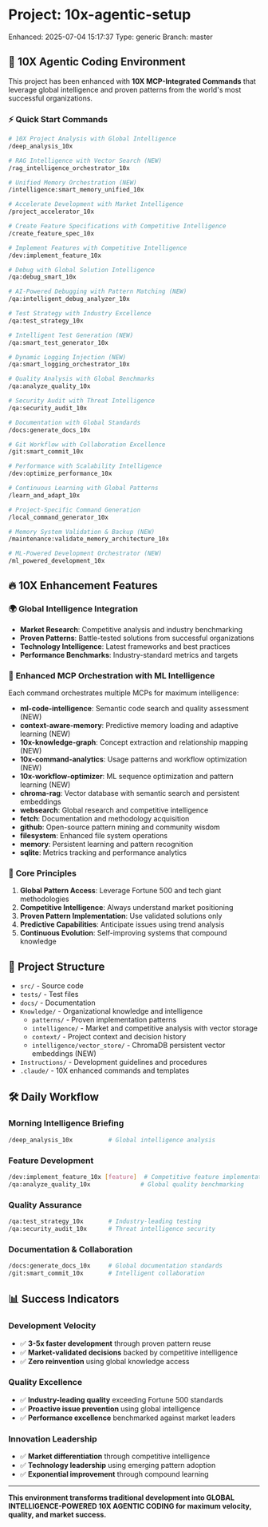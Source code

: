 # Project: 10x-agentic-setup

Enhanced: 2025-07-04 15:17:37
Type: generic
Branch: master

## 🚀 10X Agentic Coding Environment

This project has been enhanced with **10X MCP-Integrated Commands** that leverage global intelligence and proven patterns from the world's most successful organizations.

### ⚡ Quick Start Commands
```bash
# 10X Project Analysis with Global Intelligence
/deep_analysis_10x

# RAG Intelligence with Vector Search (NEW)
/rag_intelligence_orchestrator_10x

# Unified Memory Orchestration (NEW)
/intelligence:smart_memory_unified_10x

# Accelerate Development with Market Intelligence  
/project_accelerator_10x

# Create Feature Specifications with Competitive Intelligence
/create_feature_spec_10x

# Implement Features with Competitive Intelligence
/dev:implement_feature_10x

# Debug with Global Solution Intelligence
/qa:debug_smart_10x

# AI-Powered Debugging with Pattern Matching (NEW)
/qa:intelligent_debug_analyzer_10x

# Test Strategy with Industry Excellence
/qa:test_strategy_10x

# Intelligent Test Generation (NEW)
/qa:smart_test_generator_10x

# Dynamic Logging Injection (NEW)
/qa:smart_logging_orchestrator_10x

# Quality Analysis with Global Benchmarks
/qa:analyze_quality_10x

# Security Audit with Threat Intelligence
/qa:security_audit_10x

# Documentation with Global Standards
/docs:generate_docs_10x

# Git Workflow with Collaboration Excellence
/git:smart_commit_10x

# Performance with Scalability Intelligence
/dev:optimize_performance_10x

# Continuous Learning with Global Patterns
/learn_and_adapt_10x

# Project-Specific Command Generation
/local_command_generator_10x

# Memory System Validation & Backup (NEW)
/maintenance:validate_memory_architecture_10x

# ML-Powered Development Orchestrator (NEW)
/ml_powered_development_10x
```

## 🔥 10X Enhancement Features

### 🌍 **Global Intelligence Integration**
- **Market Research**: Competitive analysis and industry benchmarking
- **Proven Patterns**: Battle-tested solutions from successful organizations
- **Technology Intelligence**: Latest frameworks and best practices
- **Performance Benchmarks**: Industry-standard metrics and targets

### 🤖 **Enhanced MCP Orchestration with ML Intelligence**
Each command orchestrates multiple MCPs for maximum intelligence:
- **ml-code-intelligence**: Semantic code search and quality assessment (NEW)
- **context-aware-memory**: Predictive memory loading and adaptive learning (NEW)
- **10x-knowledge-graph**: Concept extraction and relationship mapping (NEW)
- **10x-command-analytics**: Usage patterns and workflow optimization (NEW)
- **10x-workflow-optimizer**: ML sequence optimization and pattern learning (NEW)
- **chroma-rag**: Vector database with semantic search and persistent embeddings
- **websearch**: Global research and competitive intelligence
- **fetch**: Documentation and methodology acquisition  
- **github**: Open-source pattern mining and community wisdom
- **filesystem**: Enhanced file system operations
- **memory**: Persistent learning and pattern recognition
- **sqlite**: Metrics tracking and performance analytics

### 🎯 **Core Principles**
1. **Global Pattern Access**: Leverage Fortune 500 and tech giant methodologies
2. **Competitive Intelligence**: Always understand market positioning
3. **Proven Pattern Implementation**: Use validated solutions only
4. **Predictive Capabilities**: Anticipate issues using trend analysis
5. **Continuous Evolution**: Self-improving systems that compound knowledge

## 📁 Project Structure

- `src/` - Source code
- `tests/` - Test files
- `docs/` - Documentation
- `Knowledge/` - Organizational knowledge and intelligence
  - `patterns/` - Proven implementation patterns
  - `intelligence/` - Market and competitive analysis with vector storage
  - `context/` - Project context and decision history
  - `intelligence/vector_store/` - ChromaDB persistent vector embeddings (NEW)
- `Instructions/` - Development guidelines and procedures
- `.claude/` - 10X enhanced commands and templates

## 🛠️ Daily Workflow

### Morning Intelligence Briefing
```bash
/deep_analysis_10x          # Global intelligence analysis
```

### Feature Development
```bash
/dev:implement_feature_10x [feature]  # Competitive feature implementation
/qa:analyze_quality_10x              # Global quality benchmarking
```

### Quality Assurance
```bash
/qa:test_strategy_10x       # Industry-leading testing
/qa:security_audit_10x      # Threat intelligence security
```

### Documentation & Collaboration
```bash
/docs:generate_docs_10x     # Global documentation standards
/git:smart_commit_10x       # Intelligent collaboration
```

## 📊 Success Indicators

### Development Velocity
- ✅ **3-5x faster development** through proven pattern reuse
- ✅ **Market-validated decisions** backed by competitive intelligence
- ✅ **Zero reinvention** using global knowledge access

### Quality Excellence  
- ✅ **Industry-leading quality** exceeding Fortune 500 standards
- ✅ **Proactive issue prevention** using global intelligence
- ✅ **Performance excellence** benchmarked against market leaders

### Innovation Leadership
- ✅ **Market differentiation** through competitive intelligence
- ✅ **Technology leadership** using emerging pattern adoption
- ✅ **Exponential improvement** through compound learning

---

**This environment transforms traditional development into GLOBAL INTELLIGENCE-POWERED 10X AGENTIC CODING for maximum velocity, quality, and market success.**
